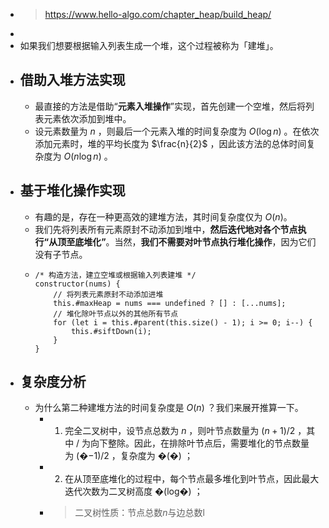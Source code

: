 - > https://www.hello-algo.com/chapter_heap/build_heap/
-
- 如果我们想要根据输入列表生成一个堆，这个过程被称为「建堆」。
- ## 借助入堆方法实现
	- 最直接的方法是借助“**元素入堆操作**”实现，首先创建一个空堆，然后将列表元素依次添加到堆中。
	- 设元素数量为 $n$ ，则最后一个元素入堆的时间复杂度为 $O(\log{n})$ 。在依次添加元素时，堆的平均长度为 $\frac{n}{2}$ ，因此该方法的总体时间复杂度为 $O(n\log⁡{n})$ 。
- ## 基于堆化操作实现
	- 有趣的是，存在一种更高效的建堆方法，其时间复杂度仅为 $O(n)$。
	- 我们先将列表所有元素原封不动添加到堆中，**然后迭代地对各个节点执行“从顶至底堆化”**。当然，**我们不需要对叶节点执行堆化操作**，因为它们没有子节点。
	- ```
	  /* 构造方法，建立空堆或根据输入列表建堆 */
	  constructor(nums) {
	      // 将列表元素原封不动添加进堆
	      this.#maxHeap = nums === undefined ? [] : [...nums];
	      // 堆化除叶节点以外的其他所有节点
	      for (let i = this.#parent(this.size() - 1); i >= 0; i--) {
	          this.#siftDown(i);
	      }
	  }
	  ```
- ## 复杂度分析
	- 为什么第二种建堆方法的时间复杂度是 $O(n)$ ？我们来展开推算一下。
		- 1. 完全二叉树中，设节点总数为 $n$ ，则叶节点数量为 $(n+1)/2$ ，其中 / 为向下整除。因此，在排除叶节点后，需要堆化的节点数量为 (�−1)/2 ，复杂度为 �(�) ；
		- 2. 在从顶至底堆化的过程中，每个节点最多堆化到叶节点，因此最大迭代次数为二叉树高度 �(log⁡�) ；
		- > 二叉树性质：节点总数$n$与边总数l